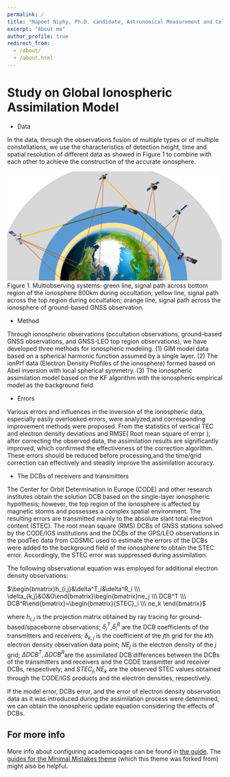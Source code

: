 ```yaml
---
permalink: /
title: "Mapoet Niphy, Ph.D. candidate, Astronomical Measurement and Celestial Mechanics"
excerpt: "About me"
author_profile: true
redirect_from: 
  - /about/
  - /about.html
---
```




Study on Global Ionospheric Assimilation Model
====

- Data

In the data, through the observations fusion of multiple types or of multiple constellations, we use the characteristics of detection height, time and spatial resolution of different data as showed in Figure 1 to combine with each other to achieve the construction of the accurate ionosphere.

![ Figure 1](/images/NA.png "Multiobserving systems: green line, signal path across bottom region of the ionosphere 800km during occultation; yellow line, signal path across the top region during occultation; orange line, signal path across the ionosphere of ground-based GNSS observation." )
<span align="center" >Figure 1. Multiobserving systems: green line, signal path across bottom region of the ionosphere 800km during occultation; yellow line, signal path across the top region during occultation; orange line, signal path across the ionosphere of ground-based GNSS observation.</span>
- Method

Through ionospheric observations (occultation observations, ground-based GNSS observations, and GNSS-LEO top region observations), we have developed three methods for ionospheric modeling. (1) GIM model data based on a spherical harmonic function assumed by a single layer. (2) The ionPrf data (Electron Density Profiles of the ionosphere) formed based on Abel inversion with local spherical symmetry. (3) The ionospheric assimilation model based on the KF algorithm with the ionospheric empirical model as the background field.

- Errors

Various errors and influences in the inversion of the ionospheric data, especially easily overlooked errors, were analyzed,and corresponding improvement methods were proposed. From the statistics of vertical TEC and electron density deviations and RMSE( Root mean square of errpr ), after correcting the observed data, the assimilation results are significantly improved, which confirmed the effectiveness of the correction algorithm. These errors should be reduced before processing,and the time/grid correction can effectively and steadily improve the assimilation accuracy.

- The DCBs of receivers and transmitters

The Center for Orbit Determination in Europe (CODE) and other research institutes obtain the solution DCB based on the single-layer ionospheric hypothesis; however, the top region of the ionosphere is affected by magnetic storms and possesses a complex spatial environment. The resulting errors are transmitted mainly to the absolute slant total electron content (STEC). The root mean square (RMS) DCBs of GNSS stations solved by the CODE/IGS institutions and the DCBs of the GPS/LEO observations in the podTec data from COSMIC used to estimate the errors of the DCBs were added to the background field of the ionosphere to obtain the STEC error. Accordingly, the STEC error was suppressed during assimilation.

The following observational equation was employed for additional electron density observations:
    
$\begin{bmatrix}h_{i,j}&\delta^T_i&\delta^R_i \\\ \delta_{k,j}&O&O\end{bmatrix}\begin{bmatrix}ne_j \\\ DCB^T \\\ DCB^R\end{bmatrix}=\begin{bmatrix}{STEC}_i \\\ ne_k \end{bmatrix}$

where $h_{i,j}$ is the projection matrix obtained by ray tracing for ground-based/spaceborne observations; $\delta^T_i$,$\delta^R_i$ are the DCB coefficients of the transmitters and receivers; $\delta_{k,j}$ is the coefficient of the $j$th grid for the $k$th electron density observation data point; $NE_j$ is the electron density of the $j$ grid; $\Delta DCB^T, \Delta DCB^R$are the assimilated DCB differences between the DCBs of the transmitters and receivers and the CODE transmitter and receiver DCBs, respectively; and $STEC_j, NE_k$ are the observed STEC values obtained through the CODE/IGS products and the electron densities, respectively.

If the model error, DCBs error, and the error of electron density observation data as it was introduced during the assimilation process were determined, we can obtain the ionospheric update equation considering the effects of DCBs.


For more info
------
More info about configuring academicpages can be found in [the guide](https://academicpages.github.io/markdown/). The [guides for the Minimal Mistakes theme](https://mmistakes.github.io/minimal-mistakes/docs/configuration/) (which this theme was forked from) might also be helpful.
